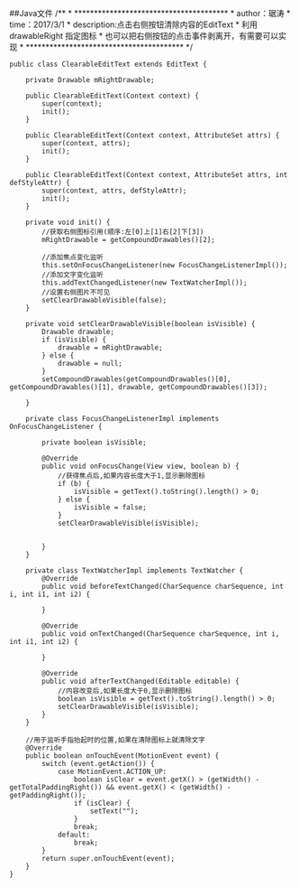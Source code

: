 ##Java文件
	/**
	 * ***************************************
	 * author：琚涛
	 * time：2017/3/1
	 * description:点击右侧按钮清除内容的EditText
	 *  利用drawableRight 指定图标
	 *  也可以把右侧按钮的点击事件剥离开，有需要可以实现
	 * ****************************************
	 */

	public class ClearableEditText extends EditText {
	
	    private Drawable mRightDrawable;
	
	    public ClearableEditText(Context context) {
	        super(context);
	        init();
	    }
	
	    public ClearableEditText(Context context, AttributeSet attrs) {
	        super(context, attrs);
	        init();
	    }
	
	    public ClearableEditText(Context context, AttributeSet attrs, int defStyleAttr) {
	        super(context, attrs, defStyleAttr);
	        init();
	    }
	
	    private void init() {
	        //获取右侧图标引用(顺序:左[0]上[1]右[2]下[3])
	        mRightDrawable = getCompoundDrawables()[2];
	
	        //添加焦点变化监听
	        this.setOnFocusChangeListener(new FocusChangeListenerImpl());
	        //添加文字变化监听
	        this.addTextChangedListener(new TextWatcherImpl());
	        //设置右侧图片不可见
	        setClearDrawableVisible(false);
	    }
	
	    private void setClearDrawableVisible(boolean isVisible) {
	        Drawable drawable;
	        if (isVisible) {
	            drawable = mRightDrawable;
	        } else {
	            drawable = null;
	        }
	        setCompoundDrawables(getCompoundDrawables()[0], getCompoundDrawables()[1], drawable, getCompoundDrawables()[3]);
	
	    }
	
	    private class FocusChangeListenerImpl implements OnFocusChangeListener {
	
	        private boolean isVisible;
	
	        @Override
	        public void onFocusChange(View view, boolean b) {
	            //获得焦点后,如果内容长度大于1,显示删除图标
	            if (b) {
	                isVisible = getText().toString().length() > 0;
	            } else {
	                isVisible = false;
	            }
	            setClearDrawableVisible(isVisible);
	
	
	        }
	    }
	
	    private class TextWatcherImpl implements TextWatcher {
	        @Override
	        public void beforeTextChanged(CharSequence charSequence, int i, int i1, int i2) {
	
	        }
	
	        @Override
	        public void onTextChanged(CharSequence charSequence, int i, int i1, int i2) {
	
	        }
	
	        @Override
	        public void afterTextChanged(Editable editable) {
	            //内容改变后,如果长度大于0,显示删除图标
	            boolean isVisible = getText().toString().length() > 0;
	            setClearDrawableVisible(isVisible);
	        }
	    }
	
	    //用于监听手指抬起时的位置,如果在清除图标上就清除文字
	    @Override
	    public boolean onTouchEvent(MotionEvent event) {
	        switch (event.getAction()) {
	            case MotionEvent.ACTION_UP:
	                boolean isClear = event.getX() > (getWidth() - getTotalPaddingRight()) && event.getX() < (getWidth() - getPaddingRight());
	                if (isClear) {
	                    setText("");
	                }
	                break;
	            default:
	                break;
	        }
	        return super.onTouchEvent(event);
	    }
	}

